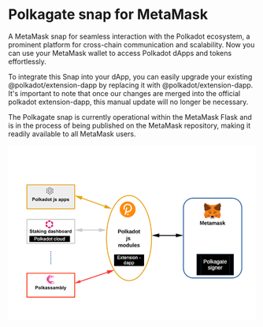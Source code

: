 # Polkagate snap for MetaMask

 A MetaMask snap for seamless interaction with the Polkadot ecosystem, a prominent platform for cross-chain communication and scalability. Now you can use your MetaMask wallet to access Polkadot dApps and tokens effortlessly.

To integrate this Snap into your dApp, you can easily upgrade your existing @polkadot/extension-dapp by replacing it with @polkadot/extension-dapp. It's important to note that once our changes are merged into the official polkadot extension-dapp, this manual update will no longer be necessary.

The Polkagate snap is currently operational within the MetaMask Flask and is in the process of being published on the MetaMask repository, making it readily available to all MetaMask users.

<p align="center">
  <img src="https://raw.githubusercontent.com/Nick-1979/PolkadotJsPlusPictures/main/polkagate/polkamask%20small.bmp" alt="Image" width="600" />
</p>